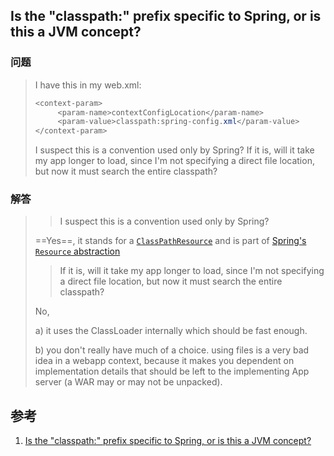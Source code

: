﻿## Is the "classpath:" prefix specific to Spring, or is this a JVM concept?



### 问题

> I have this in my web.xml:
>
> ```java
> <context-param>
>      <param-name>contextConfigLocation</param-name>
>      <param-value>classpath:spring-config.xml</param-value>
> </context-param>
> ```
>
> I suspect this is a convention used only by Spring? If it is, will it take my app longer to load, since I'm not specifying a direct file location, but now it must search the entire classpath?



### 解答

> > I suspect this is a convention used only by Spring?
>
> ==Yes==, it stands for a [`ClassPathResource`](http://static.springsource.org/spring/docs/3.0.x/spring-framework-reference/html/resources.html#resources-implementations-classpathresource) and is part of [Spring's `Resource` abstraction](http://static.springsource.org/spring/docs/3.0.x/spring-framework-reference/html/resources.html)
>
> > If it is, will it take my app longer to load, since I'm not specifying a direct file location, but now it must search the entire classpath?
>
> No, 
>
> a) it uses the ClassLoader internally which should be fast enough. 
>
> b) you don't really have much of a choice. using files is a very bad idea in a webapp context, because it makes you dependent on implementation details that should be left to the implementing App server (a WAR may or may not be unpacked).



## 参考

1. [Is the "classpath:" prefix specific to Spring, or is this a JVM concept?](https://stackoverflow.com/questions/6346639/is-the-classpath-prefix-specific-to-spring-or-is-this-a-jvm-concept)